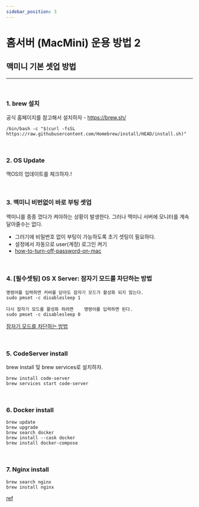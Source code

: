 ```yaml
---
sidebar_position: 3
---
```


# 홈서버 (MacMini) 운용 방법 2

<head>
  <meta name="keywords" content="Mac Server, 맥미니 서버, 운용"/>
</head>

## 맥미니 기본 셋업 방법

---

<br/>

### 1. brew 설치

공식 홈페이지를 참고해서 설치하자 - https://brew.sh/ 

```
/bin/bash -c "$(curl -fsSL https://raw.githubusercontent.com/Homebrew/install/HEAD/install.sh)"
```

<br/>

### 2. OS Update

맥OS의 업데이트를 체크하자.!

<br/>

### 3. 맥미니 비번없이 바로 부팅 셋업

맥미니를 종종 껐다가 켜야하는 상황이 발생한다. 그러나 맥미니 서버에 모니터를 계속 달아줄수는 없다. 
- 그러기에 비밀번호 없이 부팅이 가능하도록 초기 셋팅이 필요하다.    
- 설정에서 자동으로 user(계정) 로그인 켜기  
- [how-to-turn-off-password-on-mac](https://www.fonedog.com/ko/powermymac/how-to-turn-off-password-on-mac.html)


<br/>

### 4. [필수셋팅] OS X Server: 잠자기 모드를 차단하는 방법

```
명령어를 입력하면 커버를 닫아도 잠자기 모드가 활성화 되지 않는다.
sudo pmset -c disablesleep 1  

다시 잠자기 모드를 활성화 하려면    명령어를 입력하면 된다.
sudo pmset -c disablesleep 0
```

[잠자기 모드를 차단하는 방법](https://support.apple.com/ko-kr/HT200106)

<br/>

### 5. CodeServer install

brew install 및 brew services로 설치하자.

```
brew install code-server
brew services start code-server 
```
<br/>

### 6. Docker install 

```
brew update
brew upgrade
brew search docker
brew install --cask docker
brew install docker-compose
```
<br/>

### 7. Nginx install 

```
brew search nginx
brew install nginx
```

[ref](https://codewagon.tistory.com/2)
